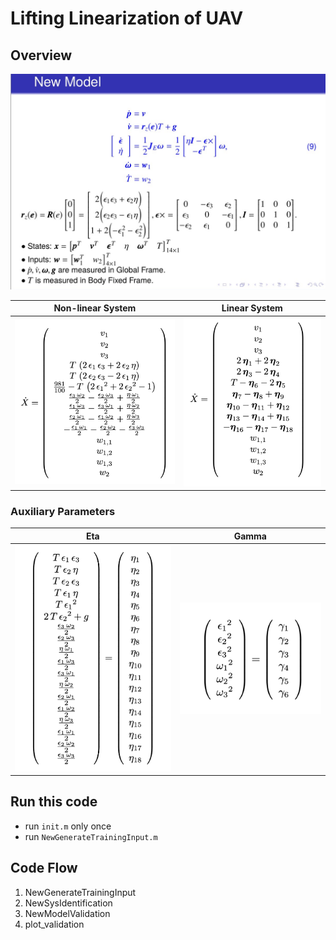 # Lifting Linearization of UAV

## Overview

![](img/NewModel.png)

|    Non-linear System     |    Linear System    |
| :----------------------: | :-----------------: |
| ![](img/eq_expanded.png) | ![](img/eq_lin.png) |

### Auxiliary Parameters

|         Eta          |         Gamma          |
| :------------------: | :--------------------: |
| ![](img/eta_val.png) | ![](img/gamma_val.png) |

## Run this code

-   run `init.m` only once
-   run `NewGenerateTrainingInput.m`

## Code Flow

1. NewGenerateTrainingInput
2. NewSysIdentification
3. NewModelValidation
4. plot_validation

